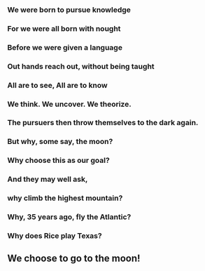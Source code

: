 ### We were born to pursue knowledge
### For we were all born with nought
### Before we were given a language
### Out hands reach out, without being taught

### All are to see, All are to know
### We think. We uncover. We theorize.
### The pursuers then throw themselves to the dark again.

### But why, some say, the moon? 
### Why choose this as our goal? 
### And they may well ask,
### why climb the highest mountain? 
### Why, 35 years ago, fly the Atlantic? 
### Why does Rice play Texas? 

## We choose to go to the moon!
